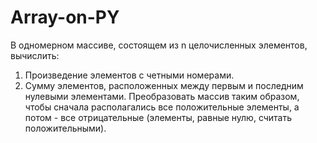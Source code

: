 # Array-on-PY

В одномерном массиве, состоящем из n целочисленных элементов, вычислить:
1. Произведение элементов с четными номерами.
2. Сумму элементов, расположенных между первым и последним нулевыми элементами.
Преобразовать массив таким образом, чтобы сначала располагались все положительные
элементы, а потом - все отрицательные (элементы, равные нулю, считать
положительными).
